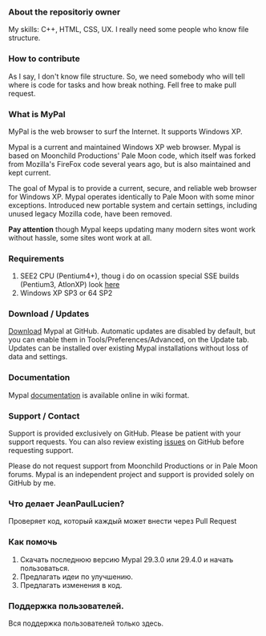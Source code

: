 ### About the repositoriy owner
My skills: C++, HTML, CSS, UX. I really need some people who know file structure.

### How to contribute
As I say, I don't know file structure. So, we need somebody who will tell where is code for tasks and how break nothing.
Fell free to make pull request.
### What is MyPal

MyPal is the web browser to surf the Internet. It supports Windows XP.

Mypal is a current and maintained Windows XP web browser. Mypal is based on Moonchild Productions' Pale Moon code, which itself was forked from Mozilla's FireFox code several years ago, but is also maintained and kept current.

The goal of Mypal is to provide a current, secure, and reliable web browser for Windows XP. Mypal operates identically to Pale Moon with some minor exceptions. Introduced new portable system and certain settings, including unused legacy Mozilla code, have been removed.

**Pay attention** though Mypal keeps updating many modern sites wont work without hassle, some sites wont work at all.

### Requirements

1) SEE2 CPU (Pentium4+), thoug i do on ocassion special SSE builds (Pentium3, AtlonXP) look [here](https://github.com/Feodor2/Mypal/issues/126)
2) Windows XP SP3 or 64 SP2

### Download / Updates

[Download](https://github.com/Feodor2/Mypal/releases) Mypal at GitHub. Automatic updates are disabled by default, but you can enable them in Tools/Preferences/Advanced, on the Update tab. Updates can be installed over existing Mypal installations without loss of data and settings.

### Documentation

Mypal [documentation](https://github.com/Feodor2/Mypal/wiki) is available online in wiki format.

### Support / Contact

Support is provided exclusively on GitHub. Please be patient with your support requests. You can also review existing [issues](https://github.com/Feodor2/Mypal/issues) on GitHub before requesting support.

Please do not request support from Moonchild Productions or in Pale Moon forums. Mypal is an independent project and support is provided solely on GitHub by me.

### Что делает JeanPaulLucien?
Проверяет код, который каждый может внести через Pull Request

### Как помочь
1. Скачать последнюю версию Mypal 29.3.0 или 29.4.0 и начать пользоваться.
2. Предлагать идеи по улучшению.
3. Предлагать изменения в код.

### Поддержка пользователей.
Вся поддержка пользователей только здесь.
